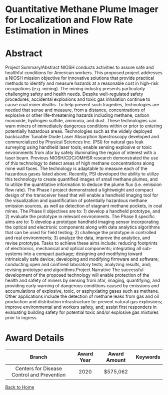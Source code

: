 
Quantitative Methane Plume Imager for Localization and Flow Rate Estimation in Mines
====================================================================================

# Abstract


Project Summary/Abstract
NIOSH conducts activities to assure safe and healthful conditions for American workers. This proposed
project addresses a NIOSH mission objective for innovative solutions that provide practical methods to
identify and measure hazards at a reasonable cost in high-risk occupations (e.g. mining). The mining
industry presents particularly challenging safety and health needs. Despite well-regulated safety
procedures, accidental explosions and toxic gas inhalation continue to cause coal miner deaths. To help
prevent such tragedies, technologies are needed that sense and measure, from a distance, concentrations
of explosive or other life-threatening hazards including methane, carbon monoxide, hydrogen sulfide,
ammonia, and dust. These technologies can warn miners of immediately dangerous conditions within or
prior to entering potentially hazardous areas. Technologies such as the widely deployed backscatter
Tunable Diode Laser Absorption Spectroscopy developed and commercialized by Physical Sciences Inc.
(PSI) for natural gas leak surveying using handheld laser tools, enable sensing explosive or toxic
environments from afar by safely illuminating the region of interest with a laser beam. Previous
NIOSH/CDC/OMHSR research demonstrated the use of this technology to detect areas of high methane
concentrations along mine wall faces. The technology is adaptable to measure each of the hazardous
gases listed above. Recently, PSI developed the ability to utilize this technology to create quantified
images of small methane plumes, and to utilize the quantitative information to deduce the plume flux (i.e.
emission flow rate). The Phase I project demonstrated a lightweight and compact design of the transceiver
head that will enable a handheld imaging tool for the visualization and quantification of potentially
hazardous methane emission sources, as well as detection of stagnant methane pockets, in coal mines.
The Phase II objectives are to: 1) develop a handheld prototype, and 2) evaluate the prototype in relevant
environments. The Phase II specific aims are to: 1) develop a prototype handheld imaging sensor
incorporating the optical and electronic components along with data analytics algorithms that can be used
for field testing; 2) challenge the prototype in controlled and real environments; 3) analyze the data,
improve the analytics, and revise prototype. Tasks to achieve these aims include: reducing footprints of
electronics, mechanical and optical components; integrating all sub-systems into a compact package;
designing and modifying toward intrinsically safe device; developing and modifying firmware and software;
conducting open and confined laboratory tests; analyzing results, and; revising prototype and algorithms.Project Narrative
The successful development of the proposed technology will enable protection of the health and safety of
miners by sensing from afar, imaging, quantifying, and providing early warning of dangerous conditions
caused by emissions and accumulations of explosive, toxic, or asphyxiating gases such as methane. Other
applications include the detection of methane leaks from gas and oil production and distribution
infrastructure to: prevent natural gas explosions; improve environmental and workers safety, and; assist
first responders in evaluating building safety for potential toxic and/or explosive gas mixtures prior to
ingress.  

# Award Details

|Branch|Award Year|Award Amount|Keywords|
| :---: | :---: | :---: | :---: |
|Centers for Disease Control and Prevention|2020|$575,062||
  
  


[Back to Home](https://github.com/chrischow/dod_sbir_awards/Reports/JH/#2575)